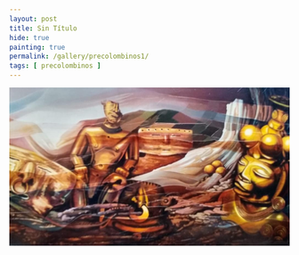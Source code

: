 ```yaml
---
layout: post
title: Sin Título
hide: true
painting: true
permalink: /gallery/precolombinos1/
tags: [ precolombinos ]
---
```


![Sin Título](/assets/img/paintings/precolomb_1.jpeg)
